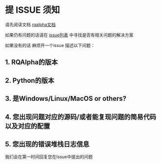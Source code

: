 # 提 ISSUE 须知

请先阅读文档 [rqalpha文档](http://rqalpha.readthedocs.io/)

如果仍有问题的话请在 [issue列表](https://github.com/ricequant/rqalpha/issues) 中寻找是否有相关问题的解决方案

如果没有的话 麻烦开一个issue 描述以下问题：

## 1. RQAlpha的版本

## 2. Python的版本

## 3. 是Windows/Linux/MacOS or others?

## 4. 您出现问题对应的源码/或者能复现问题的简易代码 以及对应的配置

## 5. 您出现的错误堆栈日志信息

我们会在第一时间回复您在Issue中提出的问题
